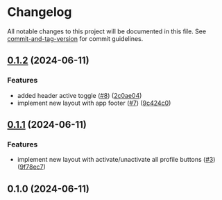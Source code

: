 # Changelog

All notable changes to this project will be documented in this file. See [commit-and-tag-version](https://github.com/absolute-version/commit-and-tag-version) for commit guidelines.

## [0.1.2](https://github.com/nvitaterna/set-head/compare/v0.1.1...v0.1.2) (2024-06-11)


### Features

* added header active toggle ([#8](https://github.com/nvitaterna/set-head/issues/8)) ([2c0ae04](https://github.com/nvitaterna/set-head/commit/2c0ae044e9ba73e12949e16c1e291bc2205039e4))
* implement new layout with app footer ([#7](https://github.com/nvitaterna/set-head/issues/7)) ([9c424c0](https://github.com/nvitaterna/set-head/commit/9c424c064da2c1806beefc082d4b33929e30cb1a))

## [0.1.1](https://github.com/nvitaterna/set-head/compare/v0.1.0...v0.1.1) (2024-06-11)


### Features

* implement new layout with activate/unactivate all profile buttons ([#3](https://github.com/nvitaterna/set-head/issues/3)) ([9f78ec7](https://github.com/nvitaterna/set-head/commit/9f78ec7a7439e2517d65944aa5b22870acb9032b))

## 0.1.0 (2024-06-11)
